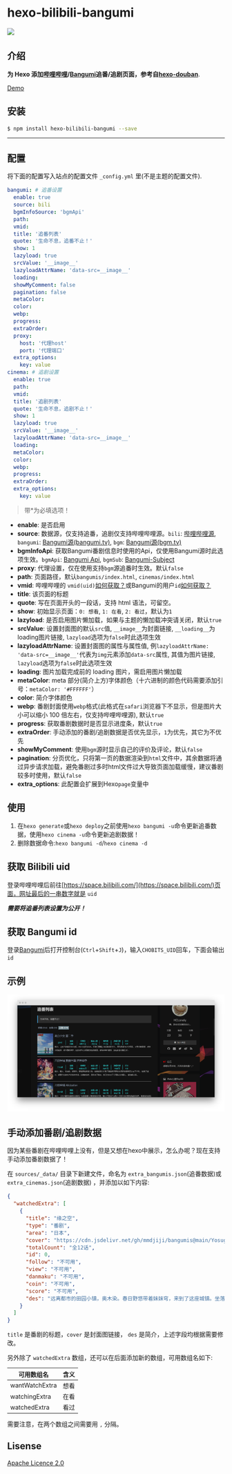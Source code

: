# hexo-bilibili-bangumi

![](https://nodei.co/npm/hexo-bilibili-bangumi.png?downloads=true&downloadRank=true&stars=true)

## 介绍

**为 Hexo 添加[哔哩哔哩](https://www.bilibili.com/)/[Bangumi](https://bangumi.tv/)追番/追剧页面，参考自[hexo-douban](https://github.com/mythsman/hexo-douban)**.

[Demo](https://demo.hclonely.com/bangumis/)

## 安装

```bash
$ npm install hexo-bilibili-bangumi --save
```

------------

## 配置

将下面的配置写入站点的配置文件 `_config.yml` 里(不是主题的配置文件).

``` yaml
bangumi: # 追番设置
  enable: true
  source: bili
  bgmInfoSource: 'bgmApi'
  path:
  vmid:
  title: '追番列表'
  quote: '生命不息，追番不止！'
  show: 1
  lazyload: true
  srcValue: '__image__'
  lazyloadAttrName: 'data-src=__image__'
  loading:
  showMyComment: false
  pagination: false
  metaColor:
  color:
  webp:
  progress:
  extraOrder:
  proxy:
    host: '代理host'
    port: '代理端口'
  extra_options:
    key: value
cinema: # 追剧设置
  enable: true
  path:
  vmid:
  title: '追剧列表'
  quote: '生命不息，追剧不止！'
  show: 1
  lazyload: true
  srcValue: '__image__'
  lazyloadAttrName: 'data-src=__image__'
  loading:
  metaColor:
  color:
  webp:
  progress:
  extraOrder:
  extra_options:
    key: value
```

> 带*为必填选项！

- **enable**: 是否启用
- **source**: 数据源，仅支持追番，追剧仅支持哔哩哔哩源。`bili`: [哔哩哔哩源](https://www.bilibili.com/), `bangumi`: [Bangumi源(bangumi.tv)](https://bangumi.tv/), `bgm`: [Bangumi源(bgm.tv)](https://bgm.tv/)
- **bgmInfoApi**: 获取Bangumi番剧信息时使用的Api，仅使用Bangumi源时此选项生效。`bgmApi`: [Bangumi Api](https://github.com/bangumi/api/), `bgmSub`: [Bangumi-Subject](https://github.com/czy0729/Bangumi-Subject)
- **proxy**: 代理设置，仅在使用支持`bgm`源追番时生效。默认`false`
- **path**: 页面路径，默认`bangumis/index.html`, `cinemas/index.html`
- **vmid**: 哔哩哔哩的 `vmid(uid)`[如何获取？](#获取-bilibili-uid)或Bangumi的用户`id`[如何获取？](#获取-bangumi-id)
- **title**: 该页面的标题
- **quote**: 写在页面开头的一段话，支持 html 语法，可留空。
- **show**: 初始显示页面：`0: 想看`, `1: 在看`, `2: 看过`，默认为`1`
- **lazyload**: 是否启用图片懒加载，如果与主题的懒加载冲突请关闭，默认`true`
- **srcValue**: 设置封面图的默认`src`值, `__image__`为封面链接, `__loading__`为loading图片链接, `lazyload`选项为`false`时此选项生效
- **lazyloadAttrName**: 设置封面图的属性与属性值, 例`lazyloadAttrName: 'data-src=__image__'`代表为`img`元素添加`data-src`属性, 其值为图片链接, `lazyload`选项为`false`时此选项生效
- **loading**: 图片加载完成前的 loading 图片，需启用图片懒加载
- **metaColor**: meta 部分(简介上方)字体颜色（十六进制的颜色代码需要添加引号：`metaColor: '#FFFFFF'`）
- **color**: 简介字体颜色
- **webp**: 番剧封面使用`webp`格式(此格式在`safari`浏览器下不显示，但是图片大小可以缩小 100 倍左右，仅支持哔哩哔哩源), 默认`true`
- **progress**: 获取番剧数据时是否显示进度条，默认`true`
- **extraOrder**: 手动添加的番剧/追剧数据是否优先显示，`1`为优先，其它为不优先
- **showMyComment**: 使用`bgm`源时显示自己的评价及评论，默认`false`
- **pagination**: 分页优化，只将第一页的数据渲染到`html`文件中，其余数据将通过异步请求加载，避免番剧过多时html文件过大导致页面加载缓慢，建议番剧较多时使用，默认`false`
- **extra_options**: 此配置会扩展到Hexo`page`变量中

## 使用

1. 在`hexo generate`或`hexo deploy`之前使用`hexo bangumi -u`命令更新追番数据，使用`hexo cinema -u`命令更新追剧数据！
2. 删除数据命令:`hexo bangumi -d`/`hexo cinema -d`

## 获取 Bilibili uid

登录哔哩哔哩后前往[https://space.bilibili.com/](https://space.bilibili.com/)页面，网址最后的一串数字就是 `uid`

***需要将追番列表设置为公开！***

## 获取 Bangumi id

登录[Bangumi](https://bangumi.tv/)后打开控制台(`Ctrl`+`Shift`+`J`)，输入`CHOBITS_UID`回车，下面会输出`id`

## 示例

![示例图片](https://github.com/HCLonely/hexo-bilibili-bangumi/raw/master/example.png)

## 手动添加番剧/追剧数据
因为某些番剧在哔哩哔哩上没有，但是又想在hexo中展示，怎么办呢？现在支持手动添加番剧数据了！

在 `sources/_data/` 目录下新建文件，命名为 `extra_bangumis.json`(追番数据)或`extra_cinemas.json`(追剧数据) ，并添加以如下内容:
```json
{
  "watchedExtra": [
    {
      "title": "缘之空",
      "type": "番剧",
      "area": "日本",
      "cover": "https://cdn.jsdelivr.net/gh/mmdjiji/bangumis@main/Yosuga-no-Sora/cover.jpg",
      "totalCount": "全12话",
      "id": 0,
      "follow": "不可用",
      "view": "不可用",
      "danmaku": "不可用",
      "coin": "不可用",
      "score": "不可用",
      "des": "远离都市的田园小镇，奥木染。春日野悠带着妹妹穹，来到了这座城镇。坐落在这里的是，儿时暑假经常造访的充满回忆的已故祖父的家。双亲因意外事故而丧生，变得无依无靠..."
    }
  ]
}
```

`title` 是番剧的标题，`cover` 是封面图链接， `des` 是简介，上述字段均根据需要修改。

另外除了 `watchedExtra` 数组，还可以在后面添加新的数组，可用数组名如下:

|可用数组名|含义|
|-|-|
|wantWatchExtra|想看|
|watchingExtra|在看|
|watchedExtra|看过|

需要注意，在两个数组之间需要用 `,` 分隔。

## Lisense

[Apache Licence 2.0](https://github.com/HCLonely/hexo-bilibili-bangumi/blob/master/LICENSE)
